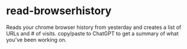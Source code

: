 # read-browserhistory
Reads your chrome browser history from yesterday and creates a list of URLs and # of visits. 
copy/paste to ChatGPT to get a summary of what you've been working on.
